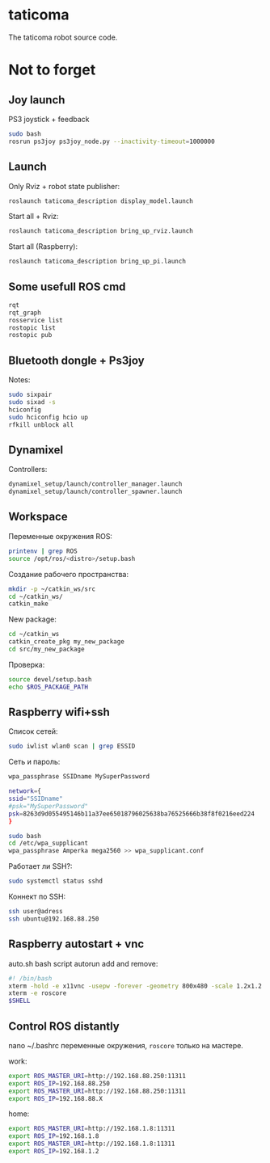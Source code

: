 # taticoma
The taticoma robot source code.

# Not to forget

## Joy launch

PS3 joystick + feedback
```bash
sudo bash 
rosrun ps3joy ps3joy_node.py --inactivity-timeout=1000000
```

## Launch

Only Rviz + robot state publisher: 
```bash
roslaunch taticoma_description display_model.launch
```

Start all + Rviz: 
```bash
roslaunch taticoma_description bring_up_rviz.launch
```

Start all (Raspberry): 
```bash
roslaunch taticoma_description bring_up_pi.launch
```

## Some usefull ROS cmd

```bash
rqt
rqt_graph
rosservice list
rostopic list
rostopic pub
```
## Bluetooth dongle + Ps3joy

Notes:
```bash
sudo sixpair
sudo sixad -s
hciconfig
sudo hciconfig hcio up
rfkill unblock all
```
## Dynamixel

Controllers:
```bash
dynamixel_setup/launch/controller_manager.launch
dynamixel_setup/launch/controller_spawner.launch
```

## Workspace

Переменные окружения ROS:
```bash
printenv | grep ROS
source /opt/ros/<distro>/setup.bash
```

Создание рабочего пространства:
```bash
mkdir -p ~/catkin_ws/src
cd ~/catkin_ws/
catkin_make
```
New package:
```bash
cd ~/catkin_ws
catkin_create_pkg my_new_package
cd src/my_new_package
```

Проверка:
```bash
source devel/setup.bash
echo $ROS_PACKAGE_PATH
```

## Raspberry wifi+ssh
Список сетей:
```bash
sudo iwlist wlan0 scan | grep ESSID
```
Сеть и пароль:
```bash
wpa_passphrase SSIDname MySuperPassword

network={
ssid="SSIDname"
#psk="MySuperPassword"
psk=8263d9d055495146b11a37ee65018796025638ba76525666b38f8f0216eed224
}

sudo bash
cd /etc/wpa_supplicant
wpa_passphrase Amperka mega2560 >> wpa_supplicant.conf
```
Работает ли SSH?:
```bash
sudo systemctl status sshd
```
Коннект по SSH:
```bash
ssh user@adress
ssh ubuntu@192.168.88.250
```

## Raspberry autostart + vnc

auto.sh bash script autorun add and remove:
```bash
#! /bin/bash
xterm -hold -e x11vnc -usepw -forever -geometry 800x480 -scale 1.2x1.2
xterm -e roscore
$SHELL
```
## Control ROS distantly

nano ~/.bashrc переменные окружения, `roscore` только на мастере.

work:
```bash
export ROS_MASTER_URI=http://192.168.88.250:11311
export ROS_IP=192.168.88.250
export ROS_MASTER_URI=http://192.168.88.250:11311
export ROS_IP=192.168.88.X
```
home:
```bash
export ROS_MASTER_URI=http://192.168.1.8:11311
export ROS_IP=192.168.1.8
export ROS_MASTER_URI=http://192.168.1.8:11311
export ROS_IP=192.168.1.2
```

